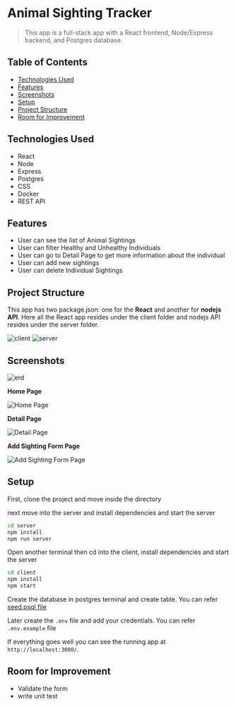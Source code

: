 # Animal Sighting Tracker

> This app is a full-stack app with a React frontend, Node/Express backend, and Postgres database.

## Table of Contents

- [Technologies Used](#technologies-used)
- [Features](#features)
- [Screenshots](#screenshots)
- [Setup](#setup)
- [Project Structure](#project-structure)
- [Room for Improvement](#room-for-improvement)

## Technologies Used

- React
- Node
- Express
- Postgres
- CSS
- Docker
- REST API

## Features

- User can see the list of Animal Sightings
- User can filter Healthy and Unhealthy Individuals
- User can go to Detail Page to get more information about the individual
- User can add new sightings
- User can delete Individual Sightings

## Project Structure

This app has two package.json: one for the **React** and another for **nodejs API**. Here all the React app resides under the client folder and nodejs API resides under the server folder.

![client](./screenshots/client.png)
![server](./screenshots/server.png)

## Screenshots

![erd](./screenshots/erd.png)

**Home Page**

![Home Page](./screenshots/homepage.png)

**Detail Page**

![Detail Page](./screenshots/detailpage.png)

**Add Sighting Form Page**

![Add Sighting Form Page](./screenshots/add-sighting.png)

## Setup

First, clone the project and move inside the directory

next move into the server and install dependencies and start the server

```bash
cd server
npm install
npm run server
```

Open another terminal then cd into the client, install dependencies and start the server

```bash
cd client
npm install
npm start
```

Create the database in postgres terminal and create table. You can refer [seed.psql file](./server/db/seed.psql)

Later create the `.env` file and add your credentials. You can refer `.env.example` file

If everything goes well you can see the running app at `http://localhost:3000/`.

## Room for Improvement

- Validate the form
- write unit test
